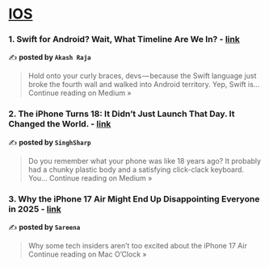 
<h1><a href=https://medium.com/tag/ios/recommended target="_blank" rel="noopener noreferrer">IOS</a></h1>
<h3>1.  Swift for Android? Wait, What Timeline Are We In? - <a href="https://medium.com/@akashraja2108/swift-for-android-wait-what-timeline-are-we-in-f90fa7961826?source=rss------ios-5" target="_blank" rel="noopener noreferrer">link</a></h3>

✍️ **posted by `Akash Raja`**

<blockquote>Hold onto your curly braces, devs — because the Swift language just broke the fourth wall and walked into Android territory. Yep, Swift is…
Continue reading on Medium »</blockquote>

<h3>2. The iPhone Turns 18: It Didn’t Just Launch That Day. It Changed the World. - <a href="https://singhsharp.medium.com/the-iphone-turns-18-it-didnt-just-launch-that-day-it-changed-the-world-4b6b7b8119d8?source=rss------ios-5" target="_blank" rel="noopener noreferrer">link</a></h3>

✍️ **posted by `SinghSharp`**

<blockquote>Do you remember what your phone was like 18 years ago? It probably had a chunky plastic body and a satisfying click-clack keyboard. You…
Continue reading on Medium »</blockquote>

<h3>3. Why the iPhone 17 Air Might End Up Disappointing Everyone in 2025 - <a href="https://medium.com/macoclock/why-the-iphone-17-air-might-end-up-disappointing-everyone-in-2025-5c201f037273?source=rss------ios-5" target="_blank" rel="noopener noreferrer">link</a></h3>

✍️ **posted by `Sareena`**

<blockquote>Why some tech insiders aren’t too excited about the iPhone 17 Air
Continue reading on Mac O’Clock »</blockquote>


